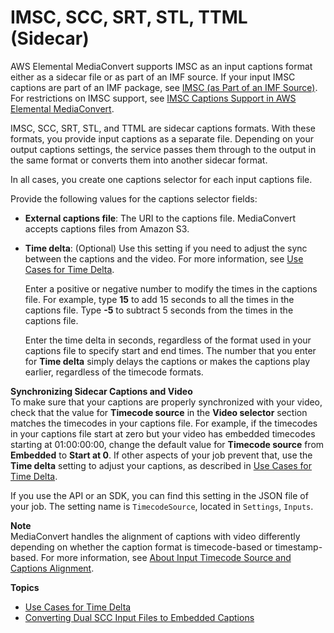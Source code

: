 # IMSC, SCC, SRT, STL, TTML \(Sidecar\)<a name="sidecar-input"></a>

AWS Elemental MediaConvert supports IMSC as an input captions format either as a sidecar file or as part of an IMF source\. If your input IMSC captions are part of an IMF package, see [IMSC \(as Part of an IMF Source\)](IMSC-in-MXF.md)\. For restrictions on IMSC support, see [IMSC Captions Support in AWS Elemental MediaConvert](imsc-captions-support.md)\.

IMSC, SCC, SRT, STL, and TTML are sidecar captions formats\. With these formats, you provide input captions as a separate file\. Depending on your output captions settings, the service passes them through to the output in the same format or converts them into another sidecar format\.

In all cases, you create one captions selector for each input captions file\.

Provide the following values for the captions selector fields:
+ **External captions file**: The URI to the captions file\. MediaConvert accepts captions files from Amazon S3\.
+ **Time delta**: \(Optional\) Use this setting if you need to adjust the sync between the captions and the video\. For more information, see [Use Cases for Time Delta](time-delta-use-cases.md)\.

  Enter a positive or negative number to modify the times in the captions file\. For example, type **15** to add 15 seconds to all the times in the captions file\. Type **\-5** to subtract 5 seconds from the times in the captions file\.

  Enter the time delta in seconds, regardless of the format used in your captions file to specify start and end times\. The number that you enter for **Time delta** simply delays the captions or makes the captions play earlier, regardless of the timecode formats\.

**Synchronizing Sidecar Captions and Video**  
To make sure that your captions are properly synchronized with your video, check that the value for **Timecode source** in the **Video selector** section matches the timecodes in your captions file\. For example, if the timecodes in your captions file start at zero but your video has embedded timecodes starting at 01:00:00:00, change the default value for **Timecode source** from **Embedded** to **Start at 0**\. If other aspects of your job prevent that, use the **Time delta** setting to adjust your captions, as described in [Use Cases for Time Delta](time-delta-use-cases.md)\.

If you use the API or an SDK, you can find this setting in the JSON file of your job\. The setting name is `TimecodeSource`, located in `Settings`, `Inputs`\. 

**Note**  
MediaConvert handles the alignment of captions with video differently depending on whether the caption format is timecode\-based or timestamp\-based\. For more information, see [About Input Timecode Source and Captions Alignment](timecode-input.md#about-input-timecode-source-and-captions-alignment)\.

**Topics**
+ [Use Cases for Time Delta](time-delta-use-cases.md)
+ [Converting Dual SCC Input Files to Embedded Captions](converting-dual-scc-input-files-to-embedded-captions.md)